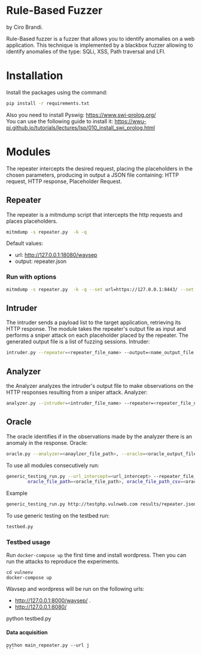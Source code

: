 # Rule-Based Fuzzer
by Ciro Brandi.

Rule-Based fuzzer is a fuzzer that allows you to identify anomalies on a web application. This technique is implemented by a blackbox fuzzer allowing to identify anomalies of the type: SQLi, XSS, Path traversal and LFI.
# Installation
Install the packages using the command:
```bash 
pip install -r requirements.txt
```
Also you need to install Pyswig: https://www.swi-prolog.org/  
You can use the following guide to install it: 
https://wwu-pi.github.io/tutorials/lectures/lsp/010_install_swi_prolog.html  


# Modules
The repeater intercepts the desired request, placing the placeholders in the chosen parameters, producing in output a JSON file containing: HTTP request, HTTP response, Placeholder Request.
## Repeater   
The repeater is a mitmdump script that intercepts the http requests and places placeholders.   

```bash 
mitmdump -s repeater.py  -k -q
```  
Default values: 
- url: http://127.0.0.1:18080/wavsep 
- output: repeater.json  

### Run with options  
```bash
mitmdump -s repeater.py  -k -q --set url=https://127.0.0.1:8443/ --set output=owasp-cmd.json
```
## Intruder  
The intruder sends a payload list to the target application, retrieving its HTTP response. The module takes the repeater's output file as input and performs a sniper attack on each placeholder placed by the repeater. The generated output file is a list of fuzzing sessions.
Intruder:
```bash 
intruder.py --repeater=<repeater_file_name> --output=<name_output_file.json> (--verbose=True)
```   

## Analyzer  
the Analyzer analyzes the intruder's output file to make observations on the HTTP responses resulting from a sniper attack.
Analyzer:
```bash 
analyzer.py --intruder=<intruder_file_name> --repeater=<repeater_file_name> --analyzer=<analyzer_output_file>
```


## Oracle 
The oracle identifies if in the observations made by the analyzer there is an anomaly in the response.
Oracle:
```bash 
oracle.py --analyzer=<anaylzer_file_path>, --oracle=<oracle_output_file_path> --csv=<oracle_output_file_path>
```
To use all modules consecutively run:
```bash 
generic_testing_run.py --url_intercept=<url_intercept> --repeater_file_path=<repeater_file_path> intruder_file_path=<intruder_file_path>, <analyzer_file_path_csv>, <analyzer_file_path_json>,
        oracle_file_path=<oracle_file_path>, oracle_file_path_csv=<oracle_file_path_csv>
```
Example
```bash
generic_testing_run.py http://testphp.vulnweb.com results/repeater.json results/intruder.json results/observer.csv results/observer.json
```
To use generic testing on the testbed run:
```bash
testbed.py
```


### Testbed usage 
Run `docker-compose up` the first time and install wordpress. 
Then you can run the attacks to reproduce the experiments.   
``` 
cd vulnenv 
docker-compose up 
``` 

Wavsep and wordpress will be run on the following urls:   
* http://127.0.0.1:8000/wavsep/ . 
* http://127.0.0.1:8080/     


python testbed.py




#### Data acquisition  
``` 
python main_repeater.py --url j
``` 